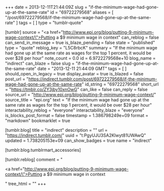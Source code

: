 +++
date = 2013-12-11T21:44:09Z
slug = "if-the-minimum-wage-had-gone-up-at-the-same-rate"
id = "69722279568"
aliases = [ "/post/69722279568/if-the-minimum-wage-had-gone-up-at-the-same-rate" ]
tags = [ ]
type = "tumblr-quote"

[tumblr]
source = "<a href=\"http://www.epi.org/blog/putting-9-minimum-wage-context/\">Putting a $9 minimum wage in context</a>"
can_reblog = false
can_send_in_message = true
is_blaze_pending = false
state = "published"
type = "quote"
reblog_key = "L5C8rbcK"
summary = "If the minimum wage had gone up at the same rate as wages for the top 1 percent, it would be over $28 per hour"
note_count = 0.0
id = 6.9722279568e+10
blog_name = "indirect"
can_blaze = false
slug = "if-the-minimum-wage-had-gone-up-at-the-same-rate"
date = "2013-12-11 21:44:09 GMT"
tags = [ ]
should_open_in_legacy = true
display_avatar = true
is_blazed = false
post_url = "https://indirect.tumblr.com/post/69722279568/if-the-minimum-wage-had-gone-up-at-the-same-rate"
id_string = "69722279568"
short_url = "https://tmblr.co/ZY3jby10xnOwG"
can_like = false
can_reply = false
source_url = "http://www.epi.org/blog/putting-9-minimum-wage-context/"
source_title = "epi.org"
text = "If the minimum wage had gone up at the same rate as wages for the top 1 percent, it would be over $28 per hour"
interactability_reblog = "everyone"
interactability_blaze = "everyone"
is_blocks_post_format = false
timestamp = 1.386798249e+09
format = "markdown"
bookmarklet = true

[tumblr.blog]
title = "indirect"
description = ""
url = "https://indirect.tumblr.com/"
uuid = "t:PgyUJU3SA2Klwyt81UWAwQ"
updated = 1.738205153e+09
can_show_badges = true
name = "indirect"

[tumblr.blog.tumblrmart_accessories]

[tumblr.reblog]
comment = "<p><a href=\"http://www.epi.org/blog/putting-9-minimum-wage-context/\">Putting a $9 minimum wage in context</a></p>"
tree_html = ""
+++
